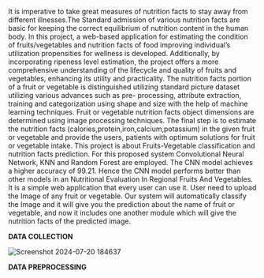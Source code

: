 It is imperative to take great measures of nutrition facts to stay away from different illnesses.The Standard admission of various nutrition facts are basic for keeping the correct equilibrium of nutrition content in the human body. In this project, a web-based application for estimating the condition of fruits/vegetables and nutrition facts of food improving individual’s utilization propensities for wellness is developed. Additionally, by incorporating ripeness level estimation, the project offers a more comprehensive understanding of the lifecycle and quality of fruits and vegetables, enhancing its utility and practicality. The nutrition facts portion of a fruit or vegetable is distinguished utilizing standard picture dataset utilizing various advances such as pre- processing, attribute extraction, training and categorization using shape and size with the help of machine learning techniques. Fruit or vegetable nutrition facts object dimensions are determined using image processing techniques. The final step is to estimate the nutrition facts (calories,protein,iron,calcium,potassium) in the given fruit or vegetable and provide the users, patients with optimum solutions for fruit or vegetable intake. This project is about Fruits-Vegetable classification and nutrition facts prediction. For this proposed system Convolutional Neural Network, KNN and Random Forest are employed. The CNN model achieves a higher accuracy of 99.21. Hence the CNN model performs better than other models in an Nutritional Evaluation In Regional Fruits And Vegetables. It is a simple web application that every user can use it. User need to upload the Image of any fruit or vegetable. Our system will automatically classify the Image and it will give you the prediction about the name of fruit or vegetable, and now it includes one another module which will give the nutrition facts of the predicted image.


**DATA COLLECTION**

![Screenshot 2024-07-20 184637](https://github.com/user-attachments/assets/193f79f7-23ef-4de6-a84e-ae54e87f99b7)


**DATA PREPROCESSING**

